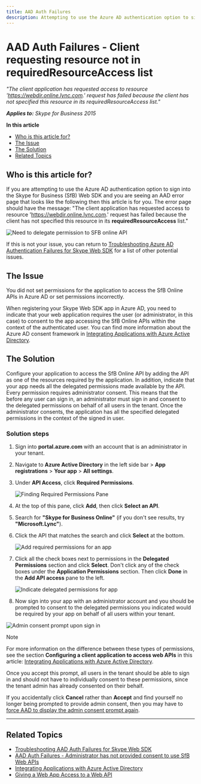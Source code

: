 ```yaml
---
title: AAD Auth Failures
description: Attempting to use the Azure AD authentication option to sign into the Skype for Business (SfB) Web SDK and you are seeing an AAD error page.
---
```


# AAD Auth Failures - Client requesting resource not in requiredResourceAccess list

_"The client application has requested access to resource 'https://webdir.online.lync.com.' request has failed because the client has not specified this resource in its requiredResourceAccess list."_

_**Applies to:** Skype for Business 2015_

**In this article**
- [Who is this article for?](#audience)
- [The Issue](#issue)
- [The Solution](#solution)
- [Related Topics](#related-topics)

<a name="audience"></a>
## Who is this article for?

If you are attempting to use the Azure AD authentication option to sign into the Skype for Business (SfB) Web SDK and you are seeing an AAD error page that looks like the following then this article is for you. The error page should have the message: "The client application has requested access to resource 'https://webdir.online.lync.com.' request has failed because the client has not specified this resource in its **requiredResourceAccess** list."

![Need to delegate permission to SFB online API](../../../images/troubleshooting/auth/MustGrantDelegatedPermissions.PNG)

If this is not your issue, you can return to [Troubleshooting Azure AD Authentication Failures for Skype Web SDK](./AADAuthFailures.md) for a list of other potential issues.

<a name="issue"></a>
## The Issue

You did not set permissions for the application to access the SfB Online APIs in Azure AD or set permissions incorrectly.

When registering your Skype Web SDK app in Azure AD, you need to indicate that your web application requires the user (or administrator, in this case) to consent to the app accessing the SfB Online APIs within the context of the authenticated user.
You can find more information about the Azure AD consent framework in [Integrating Applications with Azure Active Directory](/azure/active-directory/active-directory-integrating-applications).

<a name="solution"></a>
## The Solution

Configure your application to access the SfB Online API by adding the API as one of the resources required by the application. In addition, indicate that your app needs all the delegated permissions made available by the API. Every permission requires administrator consent. This means that the before any user can sign in, an administrator must sign in and consent to the delegated permissions on behalf of all users in the tenant. Once the administrator consents, the application has all the specified delegated permissions in the context of the signed in user.

### Solution steps

1. Sign into **portal.azure.com** with an account that is an administrator in your tenant.
2. Navigate to **Azure Active Directory** in the left side bar > **App registrations** > **Your app** > **All settings**.
3. Under **API Access**, click **Required Permissions**.

   ![Finding Required Permissions Pane](../../../images/troubleshooting/auth/AADRequiredPermissionsPane.PNG)

4. At the top of this pane, click **Add**, then click **Select an API**.
5. Search for **"Skype for Business Online"** (if you don't see results, try **"Microsoft.Lync"**).
6. Click the API that matches the search and click **Select** at the bottom.

   ![Add required permissions for an app](../../../images/troubleshooting/auth/AADAddAPIAccess.PNG)

7. Click all the check boxes next to permissions in the **Delegated Permissions** section and click **Select**. Don't click any of the check boxes under the **Application Permissions** section. Then click **Done** in the **Add API access** pane to the left.

   ![Indicate delegated permissions for app](../../../images/troubleshooting/auth/AADAPIDelegatedPermissions.PNG)

8. Now sign into your app with an administrator account and you should be prompted to consent to the delegated permissions you indicated would be required by your app on behalf of all users within your tenant.

![Admin consent prompt upon sign in](../../../images/troubleshooting/auth/ProvidingAdminConsentCensored.PNG)

> [!NOTE]
> For more information on the difference between these types of permissions, see the section **Configuring a client application to access web APIs** in this article: [Integrating Applications with Azure Active Directory](/azure/active-directory/active-directory-integrating-applications).

Once you accept this prompt, all users in the tenant should be able to sign in and should not have to individually consent to these permissions, since the tenant admin has already consented on their behalf.

If you accidentally click **Cancel** rather than **Accept** and find yourself no longer being prompted to provide admin consent, then you may have to [force AAD to display the admin consent prompt again](./AADAuth-AdminConsent.md).

---

<a name="related-topics"></a>
## Related Topics
- [Troubleshooting AAD Auth Failures for Skype Web SDK](./AADAuthFailures.md)
- [AAD Auth Failures - Administrator has not provided consent to use SfB Web APIs](./AADAuth-AdminConsent.md)
- [Integrating Applications with Azure Active Directory](/azure/active-directory/active-directory-integrating-applications)
- [Giving a Web App Access to a Web API](/azure/active-directory/active-directory-authentication-scenarios#web-application-to-web-api)
